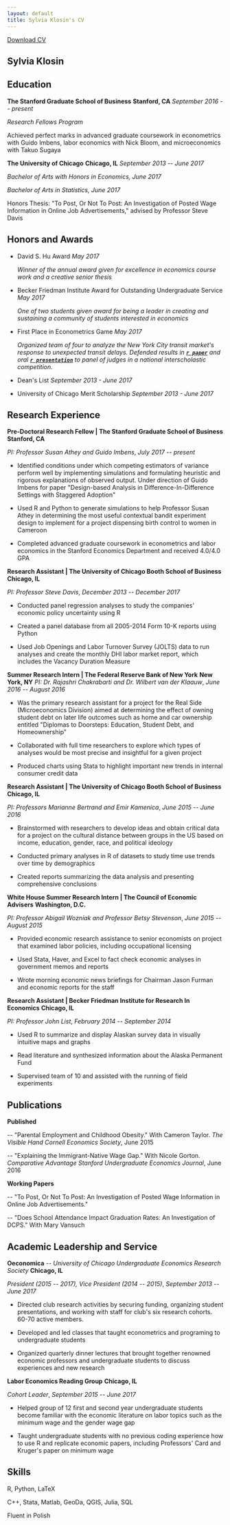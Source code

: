 ```yaml
---
layout: default
title: Sylvia Klosin's CV 
---
```

<a href="Klosin_CV_website.pdf" class="download" color= "blue" title="Download CV as PDF">Download CV</a>

## Sylvia Klosin

## Education 
**The Stanford Graduate School of Business**     **Stanford, CA** *September 2016 -- present*

*Research Fellows Program*    

Achieved perfect marks in advanced graduate coursework in econometrics with Guido Imbens, labor economics with Nick Bloom, and microeconomics with Takuo Sugaya

**The University of Chicago**     **Chicago, IL** *September 2013 -- June 2017*

*Bachelor of Arts with Honors in Economics, June 2017*    

*Bachelor of Arts in Statistics, June 2017*

Honors Thesis: "To Post, Or Not To Post: An Investigation of Posted Wage Information in Online Job Advertisements," advised by Professor Steve Davis

## Honors and Awards 

-   David S. Hu Award *May 2017*

    *Winner of the annual award given for excellence in economics course
    work and a creative senior thesis*

-   Becker Friedman Institute Award for Outstanding Undergraduate
    Service *May 2017*
    
    *One of two students given award for being a leader in creating and
    sustaining a community of students interested in economics*

-   First Place in Econometrics Game *May 2017*

    *Organized team of four to analyze the New York City transit market's response to unexpected transit delays. Defended
    results in __[`r paper`](2019-year-williamsburg.pdf)__ and oral __[`r presentation`](team-3-presentation.pdf)__ to panel of judges in
    a national interscholastic competition.*

-   Dean's List *September 2013 - June 2017*

-   University of Chicago Merit Scholarship *September 2013 - June 2017*

## Research Experience 
**Pre-Doctoral Research Fellow \| The Stanford Graduate School of Business**     **Stanford, CA**

  *PI: Professor Susan Athey and Guido Imbens*,     *July 2017 -- present*

-   Identified conditions under which competing estimators of variance
    perform well by implementing simulations and formulating heuristic and
    rigorous explanations of observed output. Under direction of Guido
    Imbens for paper "Design-based Analysis in Difference-In-Difference
    Settings with Staggered Adoption"

-   Used R and Python to generate simulations to help Professor Susan Athey
    in determining the most useful contextual bandit experiment design to
    implement for a project dispensing birth control to women in Cameroon

-   Completed advanced graduate coursework in econometrics and labor
    economics in the Stanford Economics Department and received 4.0/4.0 GPA

  **Research Assistant \| The University of Chicago Booth School of Business**     **Chicago, IL**

  *PI: Professor Steve Davis*,     *December 2013 -- December 2017*

-   Conducted panel regression analyses to study the companies' economic
    policy uncertainty using R

-   Created a panel database from all 2005-2014 Form 10-K reports using Python

-   Used Job Openings and Labor Turnover Survey (JOLTS) data to run analyses
    and create the monthly DHI labor market report, which includes the
    Vacancy Duration Measure

  **Summer Research Intern \| The Federal Reserve Bank of New York**     **New York, NY**
  *PI: Dr. Rajashri Chakrabarti and Dr. Wilbert van der Klaauw*,     *June 2016 -- August 2016*

-   Was the primary research assistant for a project for the Real Side
    (Microeconomics Division) aimed at determining the effect of owning
    student debt on later life outcomes such as home and car ownership
    entitled "Diplomas to Doorsteps: Education, Student Debt, and
    Homeownership"

-   Collaborated with full time researchers to explore which types of
    analyses would be most precise and insightful for a given project

-   Produced charts using Stata to highlight important new trends in
    internal consumer credit data

  **Research Assistant \| The University of Chicago Booth School of Business**     **Chicago, IL**
 
  *PI: Professors Marianne Bertrand and Emir Kamenica*,     *June 2015 -- June 2016*

-   Brainstormed with researchers to develop ideas and obtain critical data
    for a project on the cultural distance between groups in the US based on
    income, education, gender, race, and political ideology

-   Conducted primary analyses in R of datasets to study time use trends
    over time by demographics

-   Created reports summarizing the data analysis and presenting
    comprehensive conclusions

  **White House Summer Research Intern \| The Council of Economic Advisers**     **Washington, D.C.**

  *PI: Professor Abigail Wozniak and Professor Betsy Stevenson*,     *June 2015 -- August 2015*

-   Provided economic research assistance to senior economists on project
    that examined labor policies, including occupational licensing

-   Used Stata, Haver, and Excel to fact check economic analyses in
    government memos and reports

-   Wrote morning economic news briefings for Chairman Jason Furman and
economic reports for the staff

  **Research Assistant \| Becker Friedman Institute for Research In Economics**     **Chicago, IL**

  *PI: Professor John List*,     *February 2014 -- September 2014*

-   Used R to summarize and display Alaskan survey data in visually
    intuitive maps and graphs

-   Read literature and synthesized information about the Alaska Permanent Fund

-   Supervised team of 10 and assisted with the running of field experiments

## Publications

**Published**

-- "Parental Employment and Childhood Obesity." With Cameron Taylor.
*The Visible Hand Cornell Economics Society*, June 2015

-- "Explaining the Immigrant-Native Wage Gap." With Nicole Gorton.
*Comparative Advantage Stanford Undergraduate Economics Journal*, June
2016

**Working Papers**

-- "To Post, Or Not To Post: An Investigation of Posted Wage Information
in Online Job Advertisements."

-- "Does School Attendance Impact Graduation Rates: An Investigation of
DCPS." With Mary Vansuch

## Academic Leadership and Service

  **Oeconomica** -- *University of Chicago Undergraduate Economics Research Society*     **Chicago, IL**
 
  *President (2015 -- 2017), Vice President (2014 -- 2015)*,     *September 2013 -- June 2017*

-   Directed club research activities by securing funding, organizing
    student presentations, and working with staff for club's six research
    cohorts. 60-70 active members.

-   Developed and led classes that taught econometrics and programing to
    undergraduate students

-   Organized quarterly dinner lectures that brought together renowned
    economic professors and undergraduate students to discuss experiences
    and new research

  **Labor Economics Reading Group**     **Chicago, IL**
  
  *Cohort Leader*,     *September 2015 -- June 2017*

-   Helped group of 12 first and second year undergraduate students become
    familiar with the economic literature on labor topics such as the
    minimum wage and the gender wage gap

-   Taught undergraduate students with no previous coding experience how to
    use R and replicate economic papers, including Professors' Card and
    Kruger's paper on minimum wage

## Skills

R, Python, LaTeX

C++, Stata, Matlab, GeoDa, QGIS, Julia, SQL

Fluent in Polish
